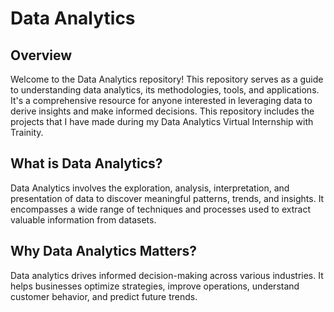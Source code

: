 # Data Analytics

## Overview

Welcome to the Data Analytics repository! This repository serves as a guide to understanding data analytics, its methodologies, tools, and applications. It's a comprehensive resource for anyone interested in leveraging data to derive insights and make informed decisions.
This repository includes the projects that I have made during my Data Analytics Virtual Internship with Trainity.

## What is Data Analytics?

Data Analytics involves the exploration, analysis, interpretation, and presentation of data to discover meaningful patterns, trends, and insights. It encompasses a wide range of techniques and processes used to extract valuable information from datasets.

## Why Data Analytics Matters?

Data analytics drives informed decision-making across various industries. It helps businesses optimize strategies, improve operations, understand customer behavior, and predict future trends.
